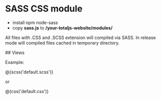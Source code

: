 # SASS CSS module

- install npm node-sass
- copy **sass.js** to __/your-totaljs-website/modules/__

All files with .CSS and .SCSS extension will compiled via SASS. In release mode will compiled files cached in temporary directory.

## Views

Example:

@{scss('default.scss')}

or

@{css('default.css')}